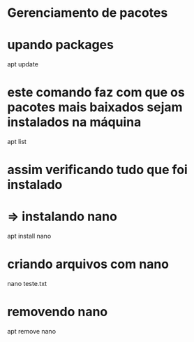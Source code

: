 # Gerenciamento de pacotes

# upando packages

apt update

# este comando faz com que os pacotes mais baixados sejam instalados na máquina

apt list

# assim verificando tudo que foi instalado

# => instalando nano

apt install nano

# criando arquivos com nano

nano teste.txt

# removendo nano

apt remove nano

